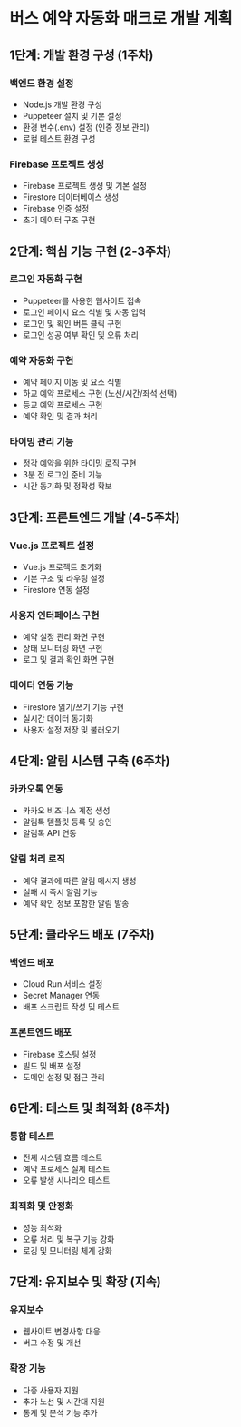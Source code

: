 # 버스 예약 자동화 매크로 개발 계획

## 1단계: 개발 환경 구성 (1주차)

### 백엔드 환경 설정
- Node.js 개발 환경 구성
- Puppeteer 설치 및 기본 설정
- 환경 변수(.env) 설정 (인증 정보 관리)
- 로컬 테스트 환경 구성

### Firebase 프로젝트 생성
- Firebase 프로젝트 생성 및 기본 설정
- Firestore 데이터베이스 생성
- Firebase 인증 설정
- 초기 데이터 구조 구현

## 2단계: 핵심 기능 구현 (2-3주차)

### 로그인 자동화 구현
- Puppeteer를 사용한 웹사이트 접속
- 로그인 페이지 요소 식별 및 자동 입력
- 로그인 및 확인 버튼 클릭 구현
- 로그인 성공 여부 확인 및 오류 처리

### 예약 자동화 구현
- 예약 페이지 이동 및 요소 식별
- 하교 예약 프로세스 구현 (노선/시간/좌석 선택)
- 등교 예약 프로세스 구현
- 예약 확인 및 결과 처리

### 타이밍 관리 기능
- 정각 예약을 위한 타이밍 로직 구현
- 3분 전 로그인 준비 기능
- 시간 동기화 및 정확성 확보

## 3단계: 프론트엔드 개발 (4-5주차)

### Vue.js 프로젝트 설정
- Vue.js 프로젝트 초기화
- 기본 구조 및 라우팅 설정
- Firestore 연동 설정

### 사용자 인터페이스 구현
- 예약 설정 관리 화면 구현
- 상태 모니터링 화면 구현
- 로그 및 결과 확인 화면 구현

### 데이터 연동 기능
- Firestore 읽기/쓰기 기능 구현
- 실시간 데이터 동기화
- 사용자 설정 저장 및 불러오기

## 4단계: 알림 시스템 구축 (6주차)

### 카카오톡 연동
- 카카오 비즈니스 계정 생성
- 알림톡 템플릿 등록 및 승인
- 알림톡 API 연동

### 알림 처리 로직
- 예약 결과에 따른 알림 메시지 생성
- 실패 시 즉시 알림 기능
- 예약 확인 정보 포함한 알림 발송

## 5단계: 클라우드 배포 (7주차)

### 백엔드 배포
- Cloud Run 서비스 설정
- Secret Manager 연동
- 배포 스크립트 작성 및 테스트

### 프론트엔드 배포
- Firebase 호스팅 설정
- 빌드 및 배포 설정
- 도메인 설정 및 접근 관리

## 6단계: 테스트 및 최적화 (8주차)

### 통합 테스트
- 전체 시스템 흐름 테스트
- 예약 프로세스 실제 테스트
- 오류 발생 시나리오 테스트

### 최적화 및 안정화
- 성능 최적화
- 오류 처리 및 복구 기능 강화
- 로깅 및 모니터링 체계 강화

## 7단계: 유지보수 및 확장 (지속)

### 유지보수
- 웹사이트 변경사항 대응
- 버그 수정 및 개선

### 확장 기능
- 다중 사용자 지원
- 추가 노선 및 시간대 지원
- 통계 및 분석 기능 추가 